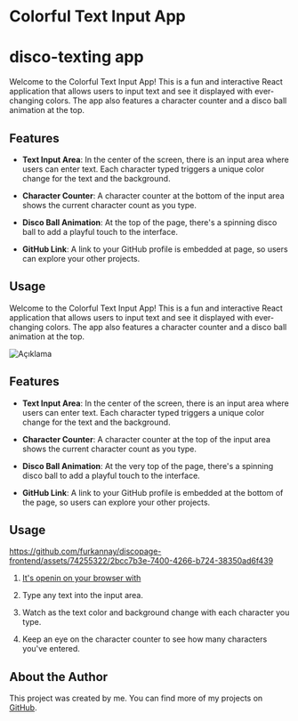 # Colorful Text Input App
# disco-texting app
Welcome to the Colorful Text Input App! This is a fun and interactive React application that allows users to input text and see it displayed with ever-changing colors. The app also features a character counter and a disco ball animation at the top.

## Features

- **Text Input Area**: In the center of the screen, there is an input area where users can enter text. Each character typed triggers a unique color change for the text and the background.

- **Character Counter**: A character counter at the bottom of the input area shows the current character count as you type.

- **Disco Ball Animation**: At the top of the page, there's a spinning disco ball to add a playful touch to the interface.

- **GitHub Link**: A link to your GitHub profile is embedded at page, so users can explore your other projects.

## Usage

Welcome to the Colorful Text Input App! This is a fun and interactive React application that allows users to input text and see it displayed with ever-changing colors. The app also features a character counter and a disco ball animation at the top. 

![Açıklama](https://github.com/furkannay/discopage-frontend/assets/74255322/d2c24359-0521-433c-b529-7254b86992c7)


## Features

- **Text Input Area**: In the center of the screen, there is an input area where users can enter text. Each character typed triggers a unique color change for the text and the background.

- **Character Counter**: A character counter at the top of the input area shows the current character count as you type.

- **Disco Ball Animation**: At the very top of the page, there's a spinning disco ball to add a playful touch to the interface.

- **GitHub Link**: A link to your GitHub profile is embedded at the bottom of the page, so users can explore your other projects.


## Usage

https://github.com/furkannay/discopage-frontend/assets/74255322/2bcc7b3e-7400-4266-b724-38350ad6f439

1.  [It's openin on your browser with](http://localhost:3000)

2. Type any text into the input area.
3. Watch as the text color and background change with each character you type.
4. Keep an eye on the character counter to see how many characters you've entered.



## About the Author

This project was created by me. You can find more of my projects on [GitHub](https://github.com/furkannay).
